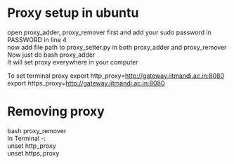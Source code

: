 # Proxy setup in ubuntu

open proxy_adder, proxy_remover first and add your sudo password in PASSWORD in line 4 <br>
now add file path to proxy_setter.py in both proxy_adder and proxy_remover <br>
Now just do bash proxy_adder <br>
It will set proxy everywhere in your computer

To set terminal proxy 
export http_proxy=http://gateway.iitmandi.ac.in:8080 <br>
export https_proxy=http://gateway.iitmandi.ac.in:8080 <br>




# Removing proxy 
bash proxy_remover <br>
In Terminal -: <br>
    unset http_proxy <br>
    unset https_proxy <br>

